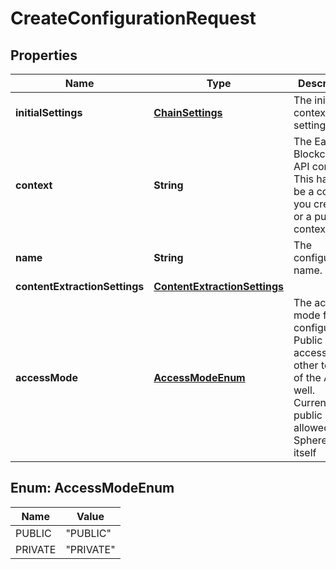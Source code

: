 
# CreateConfigurationRequest

## Properties
Name | Type | Description | Notes
------------ | ------------- | ------------- | -------------
**initialSettings** | [**ChainSettings**](ChainSettings.md) | The initial context settings. | 
**context** | **String** | The Easy Blockchain API context. This has to be a context you created or a public context | 
**name** | **String** | The configuration name. | 
**contentExtractionSettings** | [**ContentExtractionSettings**](ContentExtractionSettings.md) |  |  [optional]
**accessMode** | [**AccessModeEnum**](#AccessModeEnum) | The access mode for this configuration. Public means accessible to other tenants of the API as well. Currently public is only allowed for Sphereon itself | 


<a name="AccessModeEnum"></a>
## Enum: AccessModeEnum
Name | Value
---- | -----
PUBLIC | &quot;PUBLIC&quot;
PRIVATE | &quot;PRIVATE&quot;



